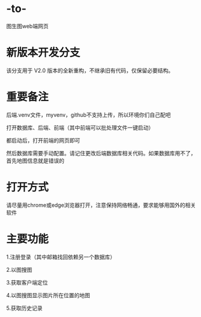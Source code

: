 # -to-
图生图web端网页

# 新版本开发分支

该分支用于 V2.0 版本的全新重构，不继承旧有代码，仅保留必要结构。

# 重要备注

后端.venv文件，myvenv，github不支持上传，所以环境你们自己配吧


打开数据库、后端、前端（其中前端可以批处理文件一键启动）


都启动后，打开前端的网页即可


然后数据库需要手动配置。请记住更改后端数据库相关代码。如果数据库用不了，首先地图信息就是错误的

# 打开方式

请尽量用chrome或edge浏览器打开，注意保持网络畅通，要求能够用国外的相关软件

# 主要功能

1.注册登录（其中邮箱找回依赖另一个数据库）

2.以图搜图

3.获取客户端定位

4.以图搜图显示图片所在位置的地图

5.获取历史记录
